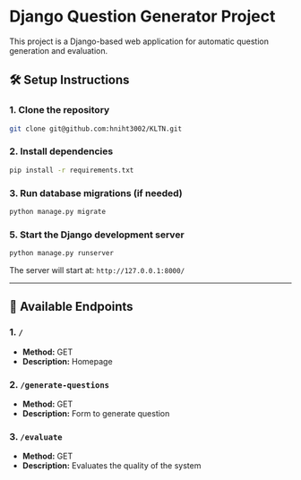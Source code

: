 # Django Question Generator Project

This project is a Django-based web application for automatic question generation and evaluation.

## 🛠️ Setup Instructions

### 1. Clone the repository

```bash
git clone git@github.com:hniht3002/KLTN.git
```

### 2. Install dependencies

```bash
pip install -r requirements.txt
```

### 3. Run database migrations (if needed)

```bash
python manage.py migrate
```

### 5. Start the Django development server

```bash
python manage.py runserver
```

The server will start at: `http://127.0.0.1:8000/`

---

## 📌 Available Endpoints

### 1. `/`
- **Method:** GET  
- **Description:** Homepage

### 2. `/generate-questions`
- **Method:** GET  
- **Description:** Form to generate question 

### 3. `/evaluate`
- **Method:** GET  
- **Description:** Evaluates the quality of the system
